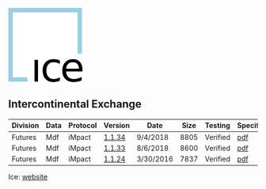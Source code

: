 ![Ice](https://github.com/Open-Markets-Initiative/Directory/blob/master/Logos/Ice.png)


## Intercontinental Exchange

|Division | Data | Protocol | Version | Date | Size | Testing | Specification|
|--- | --- | --- | --- | --- | --- | --- | ---|
|Futures | Mdf | iMpact | [1.1.34](https://github.com/Open-Markets-Initiative/wireshark-lua/blob/master/Ice/Ice.Futures.Mdf.iMpact.v1.1.34.Script.Dissector.lua "Intercontinental Exchange 1.1.34 Script Dissector") | 9/4/2018 | 8805 | Verified | [pdf](https://github.com/Open-Markets-Initiative/Directory/blob/master/Specifications/Ice/Ice.Futures.Mdf.iMpact.v1.1.34.pdf "Specification manual")|
|Futures | Mdf | iMpact | [1.1.33](https://github.com/Open-Markets-Initiative/wireshark-lua/blob/master/Ice/Ice.Futures.Mdf.iMpact.v1.1.33.Script.Dissector.lua "Intercontinental Exchange 1.1.33 Script Dissector") | 8/6/2018 | 8600 | Verified | [pdf](https://github.com/Open-Markets-Initiative/Directory/blob/master/Specifications/Ice/Ice.Futures.Mdf.iMpact.v1.1.33.pdf "Specification manual")|
|Futures | Mdf | iMpact | [1.1.24](https://github.com/Open-Markets-Initiative/wireshark-lua/blob/master/Ice/Ice.Futures.Mdf.iMpact.v1.1.24.Script.Dissector.lua "Intercontinental Exchange 1.1.24 Script Dissector") | 3/30/2016 | 7837 | Verified | [pdf](https://github.com/Open-Markets-Initiative/Directory/blob/master/Specifications/Ice/Ice.Futures.Mdf.iMpact.v1.1.24.pdf "Specification manual")|


Ice: [website](https://www.theice.com "Go to Intercontinental Exchange")

